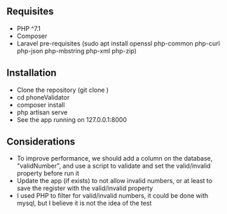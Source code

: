 ## Requisites
- PHP ^7.1
- Composer 
- Laravel pre-requisites (sudo apt install openssl php-common php-curl php-json php-mbstring php-xml php-zip)

## Installation

- Clone the repository (git clone )
- cd phoneValidator
- composer install
- php artisan serve
- See the app running on 127.0.0.1:8000

## Considerations

- To improve performance, we should add a column on the database, "validNumber", and use a script to validate and set the valid/invalid property before run it
- Update the app (if exists) to not allow invalid numbers, or at least to save the register with the valid/invalid property
- I used PHP to filter for valid/invalid numbers, it could be done with mysql, but I believe it is not the idea of the test
